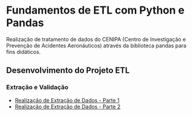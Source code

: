 # Fundamentos de ETL com Python e Pandas
Realização de tratamento de dados do CENIPA (Centro de Investigação e Prevenção de Acidentes Aeronáuticos) através da biblioteca pandas para fins didáticos.

## Desenvolvimento do Projeto ETL 

### Extração e Validação 

* [Realização de Extração de Dados - Parte 1](https://github.com/Edivaldo16/projeto_etl/blob/main/Desenvolvimento_do_Projeto_ETL/Extração_de_Dados/Projeto_ETL.ipynb)
* [Realização de Extração de Dados - Parte 2](https://github.com/Edivaldo16/projeto_etl/blob/main/Desenvolvimento_do_Projeto_ETL/Extração_de_Dados/Extracao_2.ipynb)
